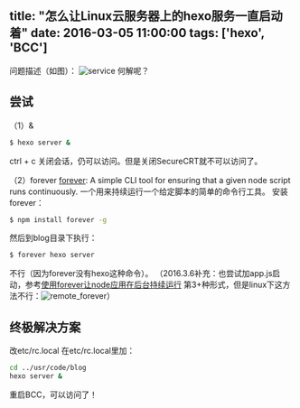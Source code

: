 title: "怎么让Linux云服务器上的hexo服务一直启动着"
date: 2016-03-05 11:00:00
tags: ['hexo', 'BCC']
---
问题描述（如图）：
 ![service](/img/service.jpg)
 何解呢？
<!-- more -->
## 尝试
（1）&
``` bash
$ hexo server &
```
ctrl + c 关闭会话，仍可以访问。但是关闭SecureCRT就不可以访问了。

（2）forever
[forever](https://www.npmjs.com/package/forever): A simple CLI tool for ensuring that a given node script runs continuously. 一个用来持续运行一个给定脚本的简单的命令行工具。
安装forever：
``` bash
$ npm install forever -g
```
然后到blog目录下执行：
``` bash
$ forever hexo server
```
不行（因为forever没有hexo这种命令）。
（2016.3.6补充：也尝试加app.js启动，参考[使用forever让node应用在后台持续运行](/2016/03/06/使用forever让node应用在后台持续运行/) 第3+种形式，但是linux下这方法不行：![remote_forever](/img/remote_forever.jpg)）

## 终极解决方案

改etc/rc.local
在etc/rc.local里加：
``` bash
cd ../usr/code/blog
hexo server &
```
重启BCC，可以访问了！